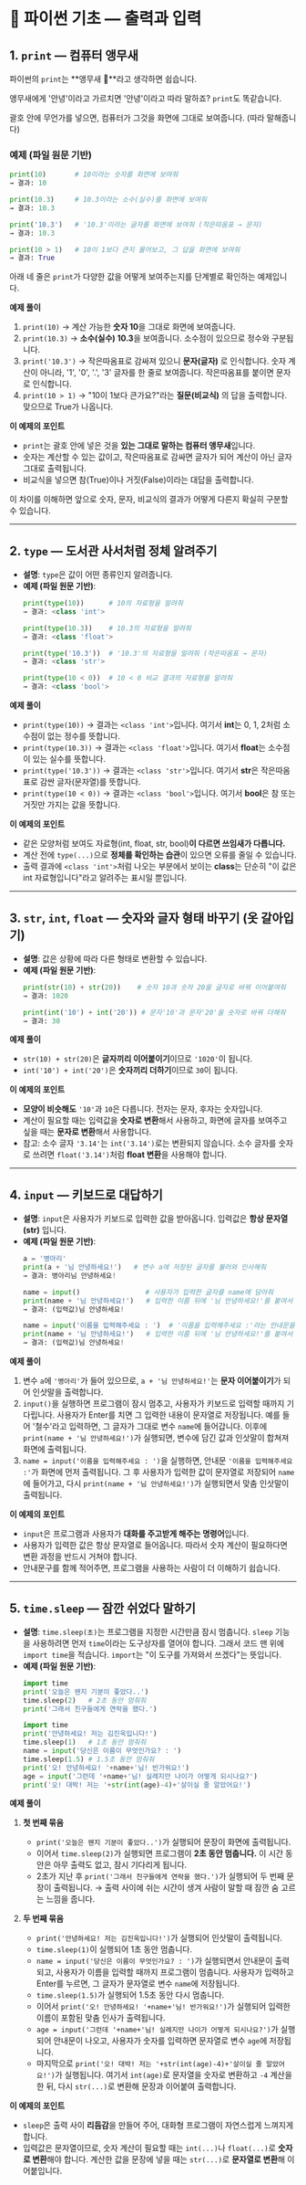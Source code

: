 # 🐣 파이썬 기초 — 출력과 입력

## 1. `print` — 컴퓨터 앵무새

파이썬의 `print`는 **앵무새 🦜**라고 생각하면 쉽습니다.

앵무새에게 '안녕'이라고 가르치면 '안녕'이라고 따라 말하죠? `print`도 똑같습니다.

괄호 안에 무언가를 넣으면, 컴퓨터가 그것을 화면에 그대로 보여줍니다. (따라 말해줍니다)

### 예제 (파일 원문 기반)

```python
print(10)       # 10이라는 숫자를 화면에 보여줘
→ 결과: 10

print(10.3)     # 10.3이라는 소수(실수)를 화면에 보여줘
→ 결과: 10.3

print('10.3')   # '10.3'이라는 글자를 화면에 보여줘 (작은따옴표 → 문자)
→ 결과: 10.3

print(10 > 1)   # 10이 1보다 큰지 물어보고, 그 답을 화면에 보여줘
→ 결과: True
```

아래 네 줄은 `print`가 다양한 값을 어떻게 보여주는지를 단계별로 확인하는 예제입니다.

**예제 풀이**

1. `print(10)` → 계산 가능한 **숫자 10**을 그대로 화면에 보여줍니다.
2. `print(10.3)` → **소수(실수) 10.3**을 보여줍니다. 소수점이 있으므로 정수와 구분됩니다.
3. `print('10.3')` → 작은따옴표로 감싸져 있으니 **문자(글자)** 로 인식합니다. 숫자 계산이 아니라, '1', '0', '.', '3' 글자를 한 줄로 보여줍니다. 작은따옴표를 붙이면 문자로 인식합니다.
4. `print(10 > 1)` → "10이 1보다 큰가요?"라는 **질문(비교식)** 의 답을 출력합니다. 맞으므로 True가 나옵니다.

**이 예제의 포인트**

- `print`는 괄호 안에 넣은 것을 **있는 그대로 말하는 컴퓨터 앵무새**입니다.
- 숫자는 계산할 수 있는 값이고, 작은따옴표로 감싸면 글자가 되어 계산이 아닌 글자 그대로 출력됩니다.
- 비교식을 넣으면 참(True)이나 거짓(False)이라는 대답을 출력합니다.

이 차이를 이해하면 앞으로 숫자, 문자, 비교식의 결과가 어떻게 다른지 확실히 구분할 수 있습니다.

---

## 2. `type` — 도서관 사서처럼 정체 알려주기

- **설명**: `type`은 값이 어떤 종류인지 알려줍니다.
- **예제 (파일 원문 기반)**:
  ```python
  print(type(10))      # 10의 자료형을 알려줘
  → 결과: <class 'int'>

  print(type(10.3))    # 10.3의 자료형을 알려줘
  → 결과: <class 'float'>

  print(type('10.3'))  # '10.3'의 자료형을 알려줘 (작은따옴표 → 문자)
  → 결과: <class 'str'>

  print(type(10 < 0))  # 10 < 0 비교 결과의 자료형을 알려줘
  → 결과: <class 'bool'>
  ```

**예제 풀이**

- `print(type(10))` → 결과는 `<class 'int'>`입니다. 여기서 **int**는 0, 1, 2처럼 소수점이 없는 정수를 뜻합니다.
- `print(type(10.3))` → 결과는 `<class 'float'>`입니다. 여기서 **float**는 소수점이 있는 실수를 뜻합니다.
- `print(type('10.3'))` → 결과는 `<class 'str'>`입니다. 여기서 **str**은 작은따옴표로 감싼 글자(문자열)를 뜻합니다.
- `print(type(10 < 0))` → 결과는 `<class 'bool'>`입니다. 여기서 **bool**은 참 또는 거짓만 가지는 값을 뜻합니다.

**이 예제의 포인트**

- 같은 모양처럼 보여도 자료형(int, float, str, bool)**이 다르면 쓰임새가 다릅니다.**
- 계산 전에 `type(...)`으로 **정체를 확인하는 습관**이 있으면 오류를 줄일 수 있습니다.
- 출력 결과에 `<class 'int'>`처럼 나오는 부분에서 보이는 **class**는 단순히 "이 값은 int 자료형입니다"라고 알려주는 표시일 뿐입니다.

---

## 3. `str`, `int`, `float` — 숫자와 글자 형태 바꾸기 (옷 갈아입기)

- **설명**: 값은 상황에 따라 다른 형태로 변환할 수 있습니다.
- **예제 (파일 원문 기반)**:
  ```python
  print(str(10) + str(20))    # 숫자 10과 숫자 20을 글자로 바꿔 이어붙여줘
  → 결과: 1020

  print(int('10') + int('20')) # 문자'10'과 문자'20'을 숫자로 바꿔 더해줘
  → 결과: 30
  ```

**예제 풀이**

- `str(10) + str(20)`은 **글자끼리 이어붙이기**이므로 `'1020'`이 됩니다.
- `int('10') + int('20')`은 **숫자끼리 더하기**이므로 `30`이 됩니다.

**이 예제의 포인트**

- **모양이 비슷해도** `'10'`과 `10`은 다릅니다. 전자는 문자, 후자는 숫자입니다.
- 계산이 필요할 때는 입력값을 **숫자로 변환**해서 사용하고, 화면에 글자를 보여주고 싶을 때는 **문자로 변환**해서 사용합니다.
- 참고: 소수 글자 `'3.14'`는 `int('3.14')`로는 변환되지 않습니다. 소수 글자를 숫자로 쓰려면 `float('3.14')`처럼 **float 변환**을 사용해야 합니다.

---

## 4. `input` — 키보드로 대답하기

- **설명**: `input`은 사용자가 키보드로 입력한 값을 받아옵니다. 입력값은 **항상 문자열(str)** 입니다.
- **예제 (파일 원문 기반)**:
  ```python
  a = '병아리'
  print(a + '님 안녕하세요!')   # 변수 a에 저장된 글자를 불러와 인사해줘
  → 결과: 병아리님 안녕하세요!

  name = input()                # 사용자가 입력한 글자를 name에 담아줘
  print(name + '님 안녕하세요!')   # 입력한 이름 뒤에 '님 안녕하세요!'를 붙여서 화면에 보여줘
  → 결과: (입력값)님 안녕하세요!

  name = input('이름을 입력해주세요 : ')  # '이름을 입력해주세요 :'라는 안내문을 보여주고, 입력을 받아 name에 담아줘
  print(name + '님 안녕하세요!')   # 입력한 이름 뒤에 '님 안녕하세요!'를 붙여서 화면에 보여줘
  → 결과: (입력값)님 안녕하세요!
  ```

**예제 풀이**

1. 변수 `a`에 `'병아리'`가 들어 있으므로, `a + '님 안녕하세요!'`는 **문자 이어붙이기**가 되어 인삿말을 출력합니다.
2. `input()`을 실행하면 프로그램이 잠시 멈추고, 사용자가 키보드로 입력할 때까지 기다립니다. 사용자가 Enter를 치면 그 입력한 내용이 문자열로 저장됩니다. 예를 들어 '철수'라고 입력하면, 그 글자가 그대로 변수 `name`에 들어갑니다. 이후에 `print(name + '님 안녕하세요!')`가 실행되면, 변수에 담긴 값과 인삿말이 합쳐져 화면에 출력됩니다.
3. `name = input('이름을 입력해주세요 : ')`을 실행하면, 안내문 `'이름을 입력해주세요 :'`가 화면에 먼저 출력됩니다. 그 후 사용자가 입력한 값이 문자열로 저장되어 `name`에 들어가고, 다시 `print(name + '님 안녕하세요!')`가 실행되면서 맞춤 인삿말이 출력됩니다.

**이 예제의 포인트**

- `input`은 프로그램과 사용자가 **대화를 주고받게 해주는 명령어**입니다.
- 사용자가 입력한 값은 항상 문자열로 들어옵니다. 따라서 숫자 계산이 필요하다면 변환 과정을 반드시 거쳐야 합니다.
- 안내문구를 함께 적어주면, 프로그램을 사용하는 사람이 더 이해하기 쉽습니다.

---

## 5. `time.sleep` — 잠깐 쉬었다 말하기

- **설명**: `time.sleep(초)`는 프로그램을 지정한 시간만큼 잠시 멈춥니다. `sleep` 기능을 사용하려면 먼저 `time`이라는 도구상자를 열어야 합니다. 그래서 코드 맨 위에 `import time`을 적습니다. `import`는 "이 도구를 가져와서 쓰겠다"는 뜻입니다.
- **예제 (파일 원문 기반)**:
  ```python
  import time
  print('오늘은 왠지 기분이 좋았다..')
  time.sleep(2)   # 2초 동안 멈춰줘
  print('그래서 친구들에게 연락을 했다.')

  import time
  print('안녕하세요! 저는 김진욱입니다!')
  time.sleep(1)   # 1초 동안 멈춰줘
  name = input('당신은 이름이 무엇인가요? : ')
  time.sleep(1.5) # 1.5초 동안 멈춰줘
  print('오! 안녕하세요! '+name+'님! 반가워요!')
  age = input('그런데 '+name+'님! 실례지만 나이가 어떻게 되시나요?')
  print('오! 대박! 저는 '+str(int(age)-4)+'살이실 줄 알았어요!')
  ```

**예제 풀이**

1. **첫 번째 묶음**

   - `print('오늘은 왠지 기분이 좋았다..')`가 실행되어 문장이 화면에 출력됩니다.
   - 이어서 `time.sleep(2)`가 실행되면 프로그램이 **2초 동안 멈춥니다.** 이 시간 동안은 아무 출력도 없고, 잠시 기다리게 됩니다.
   - 2초가 지난 후 `print('그래서 친구들에게 연락을 했다.')`가 실행되어 두 번째 문장이 출력됩니다. → 출력 사이에 쉬는 시간이 생겨 사람이 말할 때 잠깐 숨 고르는 느낌을 줍니다.

2. **두 번째 묶음**

   - `print('안녕하세요! 저는 김진욱입니다!')`가 실행되어 인삿말이 출력됩니다.
   - `time.sleep(1)`이 실행되어 1초 동안 멈춥니다.
   - `name = input('당신은 이름이 무엇인가요? : ')`가 실행되면서 안내문이 출력되고, 사용자가 이름을 입력할 때까지 프로그램이 멈춥니다. 사용자가 입력하고 Enter를 누르면, 그 글자가 문자열로 변수 `name`에 저장됩니다.
   - `time.sleep(1.5)`가 실행되어 1.5초 동안 다시 멈춥니다.
   - 이어서 `print('오! 안녕하세요! '+name+'님! 반가워요!')`가 실행되어 입력한 이름이 포함된 맞춤 인사가 출력됩니다.
   - `age = input('그런데 '+name+'님! 실례지만 나이가 어떻게 되시나요?')`가 실행되어 안내문이 나오고, 사용자가 숫자를 입력하면 문자열로 변수 `age`에 저장됩니다.
   - 마지막으로 `print('오! 대박! 저는 '+str(int(age)-4)+'살이실 줄 알았어요!')`가 실행됩니다. 여기서 `int(age)`로 문자열을 숫자로 변환하고 `-4` 계산을 한 뒤, 다시 `str(...)`로 변환해 문장과 이어붙여 출력합니다.

**이 예제의 포인트**

- `sleep`은 출력 사이 **리듬감**을 만들어 주어, 대화형 프로그램이 자연스럽게 느껴지게 합니다.
- 입력값은 문자열이므로, 숫자 계산이 필요할 때는 `int(...)`나 `float(...)`로 **숫자로 변환**해야 합니다. 계산한 값을 문장에 넣을 때는 `str(...)`로 **문자열로 변환**해 이어붙입니다.
